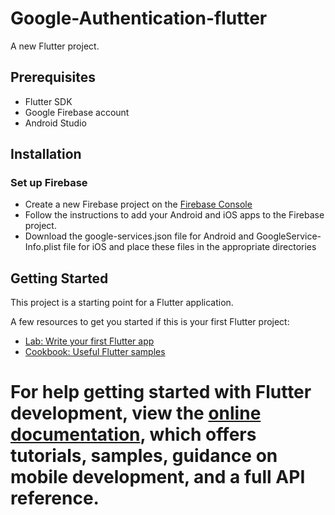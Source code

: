 # Google-Authentication-flutter
A new Flutter project.

## Prerequisites
- Flutter SDK
- Google Firebase account
- Android Studio

## Installation


### Set up Firebase
- Create a new Firebase project on the [Firebase Console](https://console.firebase.google.com/)
- Follow the instructions to add your Android and iOS apps to the Firebase project.
- Download the google-services.json file for Android and GoogleService-Info.plist file for iOS and place these files in the appropriate directories

## Getting Started

This project is a starting point for a Flutter application.

A few resources to get you started if this is your first Flutter project:

- [Lab: Write your first Flutter app](https://docs.flutter.dev/get-started/codelab)
- [Cookbook: Useful Flutter samples](https://docs.flutter.dev/cookbook)

For help getting started with Flutter development, view the
[online documentation](https://docs.flutter.dev/), which offers tutorials,
samples, guidance on mobile development, and a full API reference.
=======
